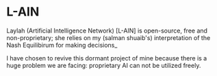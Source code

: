 # L-AIN
Laylah (Artificial Intelligence Network) [L-AIN] is open-source, free and non-proprietary; she relies on my (salman shuaib's) interpretation 
of the Nash Equilibirum for making decisions_

I have chosen to revive this dormant project of mine because there is a huge problem we are facing: proprietary AI can not be utilized freely.
